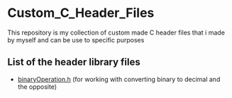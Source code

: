 # Custom_C_Header_Files
This repository is my collection of custom made C header files that i made by myself and can be use to specific purposes

## List of the header library files

* [binaryOperation.h](https://github.com/Fredo-Ronan/C_Header_Files_Collection/blob/main/binaryOperation.h) (for working with converting binary to decimal and the opposite)
